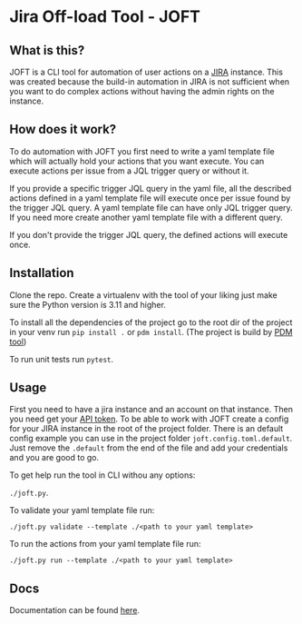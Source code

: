 # Jira Off-load Tool - JOFT

## What is this?

JOFT is a CLI tool for automation of user actions on a [JIRA](https://www.atlassian.com/software/jira) instance. This was created because the build-in automation in JIRA is not sufficient when you want to do complex actions without having the admin rights on the instance.

## How does it work?

To do automation with JOFT you first need to write a yaml template file which will actually hold your actions that you want execute. You can execute actions per issue from a JQL trigger query or without it.

If you provide a specific trigger JQL query in the yaml file, all the described actions defined in a yaml template file will execute once per issue found by the trigger JQL query. A yaml template file can have only JQL trigger query. If you need more create another yaml template file with a different query.

If you don't provide the trigger JQL query, the defined actions will execute once.

## Installation

Clone the repo. Create a virtualenv with the tool of your liking just make sure the Python version is 3.11 and higher.

To install all the dependencies of the project go to the root dir of the project in your venv run `pip install .` or `pdm install`. (The project is build by [PDM tool](https://pdm-project.org/en/latest/))

To run unit tests run `pytest`.

## Usage

First you need to have a jira instance and an account on that instance. Then you need get your [API token](https://developer.atlassian.com/cloud/jira/platform/basic-auth-for-rest-apis/). To be able to work with JOFT create a config for your JIRA instance in the root of the project folder. There is an default config example you can use in the project folder `joft.config.toml.default`. Just remove the `.default` from the end of the file and add your credentials and you are good to go.

To get help run the tool in CLI withou any options: 

`./joft.py`.

To validate your yaml template file run: 

`./joft.py validate --template ./<path to your yaml template>`

To run the actions from your yaml template file run: 

`./joft.py run --template ./<path to your yaml template>`

## Docs

Documentation can be found [here](docs/introduction.md).
